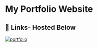 
# My Portfolio Website



## 🔗 Links- Hosted Below
[![portfolio](https://img.shields.io/badge/my_portfolio-000?style=for-the-badge&logo=ko-fi&logoColor=white)](http://om.lovestoblog.com/?i=1)


